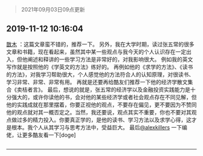 > 2021年09月03日09点更新
<link rel="stylesheet" href="https://cdn.jsdelivr.net/gh/taotie6/sampleJSON@main/css/photo_show.css">


 ## 2019-11-12 10:16:04 

 [㪚木](https://www.coolapk.com/feed/14818454?shareKey=ODA3NDhmNjRiM2JlNjEzMTc1MDY~) ：这篇文章蛮不错的，推荐一下。
另外，我在大学时期，读过张五常的很多文章和书籍，现在看起来，虽然其中某一些观点与我今天的个人认识存在一定出入，但他阐述和释讲的一些学习方法是非常好的，对我影响很大。
例如我的英文写作就是按照他的《学英文的方法》练好的。<!--break-->
再例如他的《求学的方法》、《读书的方法》，对我学习帮助很大，个人感觉他的方法符合人的认知原理，对很读书、学习非常、非常、非常有用。
再就是还要再给酷友们推荐一下他的经济学散文集合《卖桔者言》。
最后，想说的就是，张五常的经济学以及金融投资实践能力是十分强大的，或许你读他的书，会对他的某些经济学或者社会观点存在不同见解，但他的实践成就在那里摆着，你要正视他的观点，不要存在偏见，更不要因为不赞同他的观点就对其一概否定之。当然，我还要说，观点其实不重要，你也不要对其观点做过多的精力投入。你要真正学的，是他的读书、学习方法以及求学心得，这才是根本。我个人从其学习与思考方法中，受益巨大。
最后<a class="feed-link-uname" href="/u/alexkillers">@alexkillers</a> 一下编佬，让更多酷友看一下[doge] 

<div class="album">
<img class="img-item" src="" />
</div>

 ------- 

